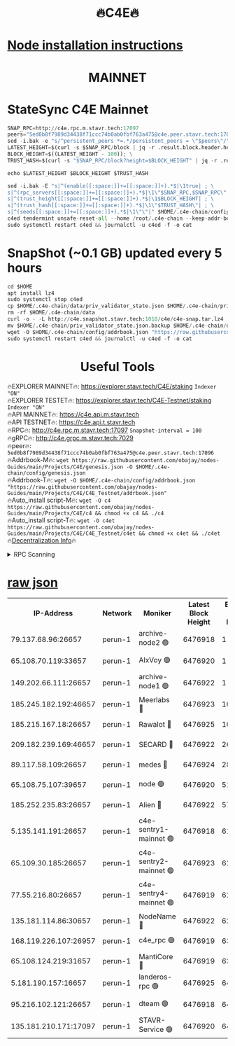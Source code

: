<h1 align="center"> 🔥C4E🔥</h1>

[Node installation instructions](https://github.com/obajay/nodes-Guides/tree/main/Projects/C4E)
=

<h1 align="center"> MAINNET</h1>

# StateSync C4E Mainnet
```python
SNAP_RPC=http://c4e.rpc.m.stavr.tech:17097
peers="5ed0b8f7989d34438f71ccc74b0ab0fbf763a475@c4e.peer.stavr.tech:17096"
sed -i.bak -e "s/^persistent_peers *=.*/persistent_peers = \"$peers\"/" $HOME/.c4e-chain/config/config.toml
LATEST_HEIGHT=$(curl -s $SNAP_RPC/block | jq -r .result.block.header.height); \
BLOCK_HEIGHT=$((LATEST_HEIGHT - 100)); \
TRUST_HASH=$(curl -s "$SNAP_RPC/block?height=$BLOCK_HEIGHT" | jq -r .result.block_id.hash)

echo $LATEST_HEIGHT $BLOCK_HEIGHT $TRUST_HASH

sed -i.bak -E "s|^(enable[[:space:]]+=[[:space:]]+).*$|\1true| ; \
s|^(rpc_servers[[:space:]]+=[[:space:]]+).*$|\1\"$SNAP_RPC,$SNAP_RPC\"| ; \
s|^(trust_height[[:space:]]+=[[:space:]]+).*$|\1$BLOCK_HEIGHT| ; \
s|^(trust_hash[[:space:]]+=[[:space:]]+).*$|\1\"$TRUST_HASH\"| ; \
s|^(seeds[[:space:]]+=[[:space:]]+).*$|\1\"\"|" $HOME/.c4e-chain/config/config.toml
c4ed tendermint unsafe-reset-all --home /root/.c4e-chain --keep-addr-book
sudo systemctl restart c4ed && journalctl -u c4ed -f -o cat
```
# SnapShot (~0.1 GB) updated every 5 hours
```python
cd $HOME
apt install lz4
sudo systemctl stop c4ed
cp $HOME/.c4e-chain/data/priv_validator_state.json $HOME/.c4e-chain/priv_validator_state.json.backup
rm -rf $HOME/.c4e-chain/data
curl -o - -L http://c4e.snapshot.stavr.tech:1018/c4e/c4e-snap.tar.lz4 | lz4 -c -d - | tar -x -C $HOME/.c4e-chain --strip-components 2
mv $HOME/.c4e-chain/priv_validator_state.json.backup $HOME/.c4e-chain/data/priv_validator_state.json
wget -O $HOME/.c4e-chain/config/addrbook.json "https://raw.githubusercontent.com/obajay/nodes-Guides/main/Projects/C4E/addrbook.json"
sudo systemctl restart c4ed && journalctl -u c4ed -f -o cat
```
 <h1 align="center"> Useful Tools</h1>

🔥EXPLORER MAINNET🔥:  https://explorer.stavr.tech/C4E/staking            `Indexer "ON"` \
🔥EXPLORER TESTET🔥:   https://explorer.stavr.tech/C4E-Testnet/staking     `Indexer "ON"` \
🔥API MAINNET🔥:       https://c4e.api.m.stavr.tech \
🔥API TESTNET🔥:       https://c4e.api.t.stavr.tech \
🔥RPC🔥:               http://c4e.rpc.m.stavr.tech:17097                  `Snapshot-interval = 100` \
🔥gRPC🔥:              http://c4e.grpc.m.stavr.tech:7029 \
🔥peer🔥:              `5ed0b8f7989d34438f71ccc74b0ab0fbf763a475@c4e.peer.stavr.tech:17096` \
🔥Addrbook-M🔥:    ```wget https://raw.githubusercontent.com/obajay/nodes-Guides/main/Projects/C4E/genesis.json -O $HOME/.c4e-chain/config/genesis.json``` \
🔥Addrbook-T🔥:    ```wget -O $HOME/.c4e-chain/config/addrbook.json "https://raw.githubusercontent.com/obajay/nodes-Guides/main/Projects/C4E/C4E_Testnet/addrbook.json"``` \
🔥Auto_install script-M🔥: ```wget -O c4 https://raw.githubusercontent.com/obajay/nodes-Guides/main/Projects/C4E/c4 && chmod +x c4 && ./c4``` \
🔥Auto_install script-T🔥: ```wget -O c4et https://raw.githubusercontent.com/obajay/nodes-Guides/main/Projects/C4E/C4E_Testnet/c4et && chmod +x c4et && ./c4et``` \
🔥[Decentralization Info](https://github.com/obajay/StateSync-snapshots/tree/main/Projects/C4E/Decentralization)🔥




<details>
<summary>RPC Scanning</summary>

<h2 align="center"> We scan nodes in real time every 4 hours. And we provide the final result of RPC endpoints.
We cannot influence the operation of these nodes in any way. </h2>


```python
If Voting Power is higher than 0 --> then the Node is a validator of the network and may be subject to attack and be a potential threat to the chain.
```
```python
We marked such validators with a red symbol
```

</details>

[raw json](https://rpc-check.c4e.stavr.tech/c4e/rpc-c4e-result.json)
=



<table><tr><th>IP-Address</th><th>Network</th><th>Moniker</th><th>Latest Block Height</th><th>Earliest Block Height</th><th>Catching Up</th><th>Tx Index</th><th>Voting Power</th><th>Scan Time</th></tr><tr><td>79.137.68.96:26657</td><td>perun-1</td><td>archive-node2 🟢</td><td>6476918</td><td>1</td><td>False</td><td>on</td><td>0</td><td>2023-12-28T00:19:46.459168390UTC</td></tr><tr><td>65.108.70.119:33657</td><td>perun-1</td><td>AlxVoy 🟢</td><td>6476920</td><td>1</td><td>False</td><td>on</td><td>0</td><td>2023-12-28T00:20:00.251317806UTC</td></tr><tr><td>149.202.66.111:26657</td><td>perun-1</td><td>archive-node1 🟢</td><td>6476922</td><td>1</td><td>False</td><td>on</td><td>0</td><td>2023-12-28T00:20:15.945811369UTC</td></tr><tr><td>185.245.182.192:46657</td><td>perun-1</td><td>Meerlabs 🔴</td><td>6476923</td><td>1051501</td><td>False</td><td>on</td><td>493550</td><td>2023-12-28T00:20:19.433041970UTC</td></tr><tr><td>185.215.167.18:26657</td><td>perun-1</td><td>Rawalot 🔴</td><td>6476925</td><td>1090501</td><td>False</td><td>on</td><td>579034</td><td>2023-12-28T00:20:30.992772462UTC</td></tr><tr><td>209.182.239.169:46657</td><td>perun-1</td><td>SECARD 🔴</td><td>6476922</td><td>2616101</td><td>False</td><td>off</td><td>675729</td><td>2023-12-28T00:20:13.582384306UTC</td></tr><tr><td>89.117.58.109:26657</td><td>perun-1</td><td>medes 🔴</td><td>6476924</td><td>2826001</td><td>False</td><td>off</td><td>471345</td><td>2023-12-28T00:20:26.241008675UTC</td></tr><tr><td>65.108.75.107:39657</td><td>perun-1</td><td>node 🟢</td><td>6476920</td><td>5198801</td><td>False</td><td>on</td><td>0</td><td>2023-12-28T00:20:02.619070498UTC</td></tr><tr><td>185.252.235.83:26657</td><td>perun-1</td><td>Alien 🔴</td><td>6476922</td><td>5736001</td><td>False</td><td>on</td><td>380508</td><td>2023-12-28T00:20:16.655788983UTC</td></tr><tr><td>5.135.141.191:26657</td><td>perun-1</td><td>c4e-sentry1-mainnet 🟢</td><td>6476918</td><td>6198001</td><td>False</td><td>on</td><td>0</td><td>2023-12-28T00:19:45.753208187UTC</td></tr><tr><td>65.109.30.185:26657</td><td>perun-1</td><td>c4e-sentry2-mainnet 🟢</td><td>6476923</td><td>6238301</td><td>False</td><td>on</td><td>0</td><td>2023-12-28T00:20:19.077383411UTC</td></tr><tr><td>77.55.216.80:26657</td><td>perun-1</td><td>c4e-sentry4-mainnet 🟢</td><td>6476919</td><td>6241001</td><td>False</td><td>on</td><td>0</td><td>2023-12-28T00:19:59.875363786UTC</td></tr><tr><td>135.181.114.86:30657</td><td>perun-1</td><td>NodeName 🔴</td><td>6476922</td><td>6284301</td><td>False</td><td>off</td><td>333717</td><td>2023-12-28T00:20:16.314587810UTC</td></tr><tr><td>168.119.226.107:26957</td><td>perun-1</td><td>c4e_rpc 🟢</td><td>6476919</td><td>6376919</td><td>False</td><td>on</td><td>0</td><td>2023-12-28T00:19:52.844647897UTC</td></tr><tr><td>65.108.124.219:31657</td><td>perun-1</td><td>MantiCore 🔴</td><td>6476919</td><td>6376919</td><td>False</td><td>off</td><td>837792</td><td>2023-12-28T00:19:59.423958846UTC</td></tr><tr><td>5.181.190.157:16657</td><td>perun-1</td><td>landeros-rpc 🟢</td><td>6476925</td><td>6464001</td><td>False</td><td>on</td><td>0</td><td>2023-12-28T00:20:30.651641127UTC</td></tr><tr><td>95.216.102.121:26657</td><td>perun-1</td><td>dteam 🟢</td><td>6476918</td><td>6469301</td><td>False</td><td>on</td><td>0</td><td>2023-12-28T00:19:46.110858130UTC</td></tr><tr><td>135.181.210.171:17097</td><td>perun-1</td><td>STAVR-Service 🟢</td><td>6476920</td><td>6476701</td><td>False</td><td>on</td><td>0</td><td>2023-12-28T00:20:05.068499048UTC</td></tr></table>
